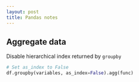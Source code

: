 ```yaml
---
layout: post
title: Pandas notes
---
```


## Aggregate data

Disable hierarchical index returned by `groupby`

```Python
# Set as_index to False
df.groupby(variables, as_index=False).agg(func)
```
